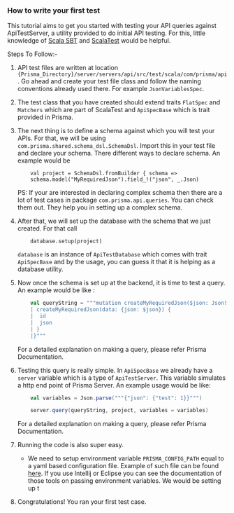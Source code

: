 ### How to write your first test

This tutorial aims to get you started with testing your API queries against ApiTestServer, a utility provided to do initial API testing. For this, little knowledge of [Scala SBT](https://www.scala-sbt.org/) and [ScalaTest](http://www.scalatest.org/) would be helpful. 

Steps To Follow:-

1. API test files are written at location `{Prisma_Directory}/server/servers/api/src/test/scala/com/prisma/api`. Go ahead and create your test file class and follow the naming conventions already used there. For example `JsonVariablesSpec`.
1. The test class that you have created should extend traits `FlatSpec` and `Matchers` which are part of ScalaTest and `ApiSpecBase` which is trait provided in Prisma.
1. The next thing is to define a schema against which you will test your APIs. For that, we will be using `com.prisma.shared.schema_dsl.SchemaDsl`. Import this in your test file and declare your schema. There different ways to declare schema. An example would be 
    ```
        val project = SchemaDsl.fromBuilder { schema =>
        schema.model("MyRequiredJson").field_!("json", _.Json)
    ```
    PS: If your are interested in declaring complex schema then there are a lot of test cases in package `com.prisma.api.queries`. You can check them out. They help you in setting up a complex schema.  

1. After that, we will set up the database with the schema that we just created. For that call
    ```
        database.setup(project)
    ```
    `database` is an instance of `ApiTestDatabase` which comes with trait `ApiSpecBase` and by the usage, you can guess it that it is helping as a database utility.

1. Now once the schema is set up at the backend, it is time to test a query. An example would be like :
    ```scala
        val queryString = """mutation createMyRequiredJson($json: Json!) {
        | createMyRequiredJson(data: {json: $json}) {
        |  id
        |  json
        | }
        |}"""
    ```
    For a detailed explanation on making a query, please refer Prisma Documentation.
1. Testing this query is really simple. In `ApiSpecBase` we already have a `server` variable which is a type of `ApiTestServer`. This variable simulates a http end point of Prisma Server. An example usage would be like:
    ```scala
        val variables = Json.parse("""{"json": {"test": 1}}""") 

        server.query(queryString, project, variables = variables)
    ```
    
    For a detailed explanation on making a query, please refer Prisma Documentation. 
1. Running the code is also super easy.
    * We need to setup environment variable `PRISMA_CONFIG_PATH` equal to a yaml based  configuration file. Example of such file can be found [here](https://github.com/prismagraphql/prisma/blob/master/server/docker-compose/mysql/prisma.yml). If you use Intellij or Eclipse you can see the documentation of those tools on passing environment variables. We would be setting up t
    
1. Congratulations! You ran your first test case. 
    

